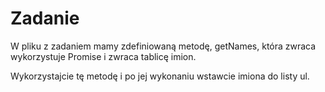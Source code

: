 # Zadanie


 W pliku z zadaniem mamy zdefiniowaną metodę, getNames, która zwraca wykorzystuje Promise i zwraca tablicę imion.

 Wykorzystajcie tę metodę i po jej wykonaniu wstawcie imiona do listy ul.